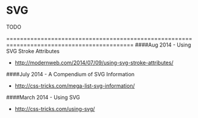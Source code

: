 SVG
===

TODO

===========================================================================================
####Aug 2014 - Using SVG Stroke Attributes

- http://modernweb.com/2014/07/09/using-svg-stroke-attributes/


####July 2014 - A Compendium of SVG Information

- http://css-tricks.com/mega-list-svg-information/


####March 2014 - Using SVG

- http://css-tricks.com/using-svg/
